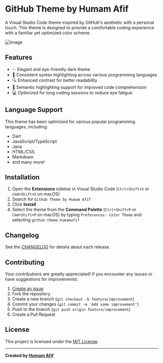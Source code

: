 # GitHub Theme by Humam Afif

A Visual Studio Code theme inspired by GitHub's aesthetic with a personal touch. This theme is designed to provide a comfortable coding experience with a familiar yet optimized color scheme.

![Image](https://github.com/user-attachments/assets/f8ebdbd6-955b-4a2b-bd45-452ea4f08a66)

## Features

- ✨ Elegant and eye-friendly dark theme
- 🎨 Consistent syntax highlighting across various programming languages
- 🔍 Enhanced contrast for better readability
- 🧠 Semantic highlighting support for improved code comprehension
- 💻 Optimized for long coding sessions to reduce eye fatigue

## Language Support

This theme has been optimized for various popular programming languages, including:

- Dart
- JavaScript/TypeScript
- Java
- HTML/CSS
- Markdown
- and many more!

## Installation

1. Open the **Extensions** sidebar in Visual Studio Code (`Ctrl+Shift+X` or `Cmd+Shift+X` on macOS)
2. Search for `Github Theme by Humam Afif`
3. Click **Install**
4. Select the theme from the **Command Palette** (`Ctrl+Shift+P` or `Cmd+Shift+P` on macOS) by typing `Preferences: Color Theme` and selecting `github-theme-humamafif`


## Changelog

See the [CHANGELOG](CHANGELOG.md) for details about each release.

## Contributing

Your contributions are greatly appreciated! If you encounter any issues or have suggestions for improvements:

1. [Create an issue](https://github.com/humamafif/github-theme-clone/issues/new)
2. Fork the repository
3. Create a new branch (`git checkout -b feature/improvement`)
4. Commit your changes (`git commit -m 'Add some improvement'`)
5. Push to the branch (`git push origin feature/improvement`)
6. Create a Pull Request

## License

This project is licensed under the [MIT License](LICENSE).

---

**Created by [Humam Afif](https://github.com/humamafif)**
